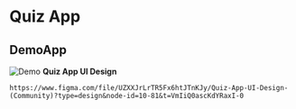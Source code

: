 # Quiz App

## DemoApp
![Demo](https://github.com/manhthetaipy/QuizApp/blob/main/assets/image/demo.gif)
**Quiz App UI Design**

```react
https://www.figma.com/file/UZXXJrLrTR5Fx6htJTnKJy/Quiz-App-UI-Design-(Community)?type=design&node-id=10-81&t=VmIiQ0ascKdYRaxI-0
```
